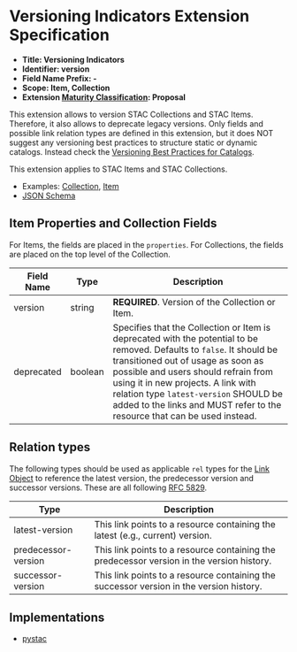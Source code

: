# Versioning Indicators Extension Specification

- **Title: Versioning Indicators**
- **Identifier: version**
- **Field Name Prefix: -**
- **Scope: Item, Collection**
- **Extension [Maturity Classification](../README.md#extension-maturity): Proposal**

This extension allows to version STAC Collections and STAC Items. Therefore, it also allows to deprecate legacy versions. Only fields and possible link relation types are defined in this extension, but it does NOT suggest any versioning best practices to structure static or dynamic catalogs. Instead check the [Versioning Best Practices for Catalogs](../../best-practices.md#versioning-for-catalogs).

This extension applies to STAC Items and STAC Collections.

- Examples: [Collection](examples/collection.json), [Item](examples/item.json)
- [JSON Schema](json-schema/schema.json)

## Item Properties and Collection Fields

For Items, the fields are placed in the `properties`. For Collections, the fields are placed on the top level of the Collection.

| Field Name | Type    | Description |
| ---------- | ------- | ----------- |
| version    | string  | **REQUIRED**. Version of the Collection or Item. |
| deprecated | boolean | Specifies that the Collection or Item is deprecated with the potential to be removed. Defaults to `false`. It should be transitioned out of usage as soon as possible and users should refrain from using it in new projects. A link with relation type `latest-version` SHOULD be added to the links and MUST refer to the resource that can be used instead. |

## Relation types

The following types should be used as applicable `rel` types for the [Link Object](../../item-spec/item-spec.md#link-object) to reference the latest version, the predecessor version and successor versions. These are all following [RFC 5829](https://tools.ietf.org/html/rfc5829).

| Type                | Description |
| ------------------- | ----------- |
| latest-version      | This link points to a resource containing the latest (e.g., current) version. |
| predecessor-version | This link points to a resource containing the predecessor version in the version history. |
| successor-version   | This link points to a resource containing the successor version in the version history. |

## Implementations

- [pystac](https://github.com/stac-utils/pystac/blob/develop/pystac/extensions/version.py)
